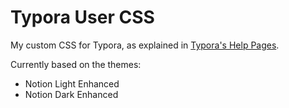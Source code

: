 # Typora User CSS

My custom CSS for Typora, as explained in [Typora's Help Pages](https://support.typora.io/Add-Custom-CSS/).

Currently based on the themes:

- Notion Light Enhanced
- Notion Dark Enhanced